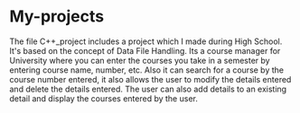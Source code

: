 # My-projects
The file C++_project includes a project which I made during High School. It's based on the concept of Data File Handling. Its a course manager for University where you can enter the courses you take in a semester by entering course name, number, etc. Also it can search for a course by the course number entered, it also allows the user to modify the details entered and delete the details entered. The user can also add details to an existing detail and display the courses entered by the user.
